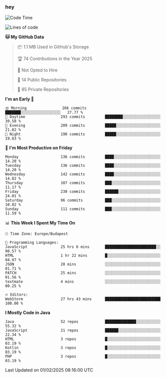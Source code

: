 ### hey

<!--START_SECTION:waka-->
![Code Time](http://img.shields.io/badge/Code%20Time-1%2C076%20hrs%2049%20mins-blue)

![Lines of code](https://img.shields.io/badge/From%20Hello%20World%20I%27ve%20Written-1.8%20million%20lines%20of%20code-blue)

**🐱 My GitHub Data** 

> 📦 1.1 MB Used in GitHub's Storage 
 > 
> 🏆 74 Contributions in the Year 2025
 > 
> 🚫 Not Opted to Hire
 > 
> 📜 14 Public Repositories 
 > 
> 🔑 85 Private Repositories 
 > 
**I'm an Early 🐤** 

```text
🌞 Morning                266 commits         ███████░░░░░░░░░░░░░░░░░░   27.77 % 
🌆 Daytime                293 commits         ████████░░░░░░░░░░░░░░░░░   30.58 % 
🌃 Evening                209 commits         █████░░░░░░░░░░░░░░░░░░░░   21.82 % 
🌙 Night                  190 commits         █████░░░░░░░░░░░░░░░░░░░░   19.83 % 
```
📅 **I'm Most Productive on Friday** 

```text
Monday                   136 commits         ████░░░░░░░░░░░░░░░░░░░░░   14.20 % 
Tuesday                  136 commits         ████░░░░░░░░░░░░░░░░░░░░░   14.20 % 
Wednesday                142 commits         ████░░░░░░░░░░░░░░░░░░░░░   14.82 % 
Thursday                 107 commits         ███░░░░░░░░░░░░░░░░░░░░░░   11.17 % 
Friday                   230 commits         ██████░░░░░░░░░░░░░░░░░░░   24.01 % 
Saturday                 96 commits          ███░░░░░░░░░░░░░░░░░░░░░░   10.02 % 
Sunday                   111 commits         ███░░░░░░░░░░░░░░░░░░░░░░   11.59 % 
```


📊 **This Week I Spent My Time On** 

```text
🕑︎ Time Zone: Europe/Budapest

💬 Programming Languages: 
JavaScript               25 hrs 6 mins       ███████████████████████░░   90.57 % 
HTML                     1 hr 22 mins        █░░░░░░░░░░░░░░░░░░░░░░░░   04.97 % 
JSON                     28 mins             ░░░░░░░░░░░░░░░░░░░░░░░░░   01.71 % 
PATCH                    25 mins             ░░░░░░░░░░░░░░░░░░░░░░░░░   01.56 % 
textmate                 4 mins              ░░░░░░░░░░░░░░░░░░░░░░░░░   00.25 % 

🔥 Editors: 
WebStorm                 27 hrs 43 mins      █████████████████████████   100.00 % 
```

**I Mostly Code in Java** 

```text
Java                     52 repos            ██████████████░░░░░░░░░░░   55.32 % 
JavaScript               21 repos            ██████░░░░░░░░░░░░░░░░░░░   22.34 % 
HTML                     3 repos             █░░░░░░░░░░░░░░░░░░░░░░░░   03.19 % 
Kotlin                   3 repos             █░░░░░░░░░░░░░░░░░░░░░░░░   03.19 % 
PHP                      3 repos             █░░░░░░░░░░░░░░░░░░░░░░░░   03.19 % 
```




 Last Updated on 01/02/2025 08:16:00 UTC
<!--END_SECTION:waka-->
